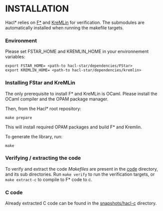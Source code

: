 # INSTALLATION
 
Hacl* relies on [F*](https://github.com/FStarLang/FStar) and [KreMLin](https://github.com/FStarLang/kremlin) for verification.
The submodules are automatically installed when running the makefile targets.

### Environment

Please set FSTAR_HOME and KREMLIN_HOME in your environnement variables:
```
export FSTAR_HOME= <path-to hacl-star/dependencies/FStar>
export KREMLIN_HOME= <path-to hacl-star/dependencies/kremlin>
```

### Installing FStar and KreMLin

The only prerequisite to install F* and KreMLin is OCaml.
Please install the OCaml compiler and the OPAM package manager.

Then, from the Hacl* root repository:
```
make prepare
```

This will install required OPAM packages and build F* and Kremlin.

To generate the library, run:
```
make
```

### Verifying / extracting the code

To verify and extract the code *Makefiles* are present in the [code](code) directory, and its sub directories.
Run `make verify` to run the verification targets, or `make extract-c` to compile to F* code to c.

### C code

Already extracted C code can be found in the [snapshots/hacl-c](snapshots/hacl-c) directory.
